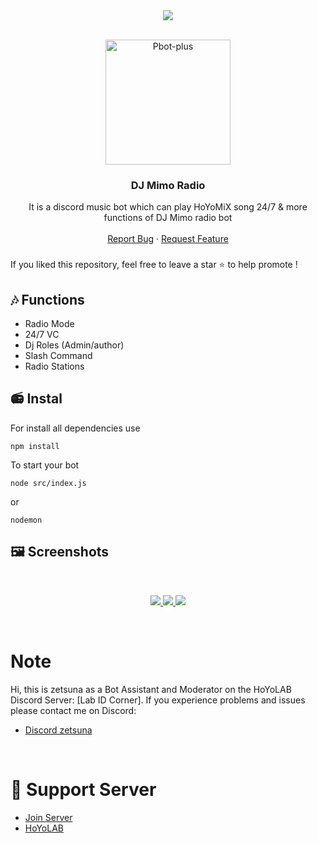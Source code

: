 <center><img src="https://capsule-render.vercel.app/api?type=waving&color=gradient&height=200&section=header&text=DJMimo&fontSize=80&fontAlignY=35&animation=twinkling&fontColor=gradient" /></center>


<!-- PROJECT LOGO -->
<br />
<p align="center">
  <a href="https://github.com/zuna107/DJ-Mimo">
    <img src="https://imgur.com/uRnWOgJ.png?width=466&height=466" alt="Pbot-plus" width="200" height="200">
  </a>

  <h3 align="center">DJ Mimo Radio</h3>

  <p align="center">
    It is a discord music bot which can play HoYoMiX song 24/7 &  more functions of DJ Mimo radio bot
    <br />
    <br />
    <a href="https://github.com/zuna107/DJ-Mimo/issues">Report Bug</a>
    ·
    <a href="https://github.com/zuna107/DJ-Mimo/issues">Request Feature</a>
  </p>
</p>
<!-- ABOUT THE PROJECT -->


###
If you liked this repository, feel free to leave a star ⭐ to help promote !

## 🎶 Functions
-  Radio Mode
-  24/7 VC 
-  Dj Roles (Admin/author)
-  Slash Command
-  Radio Stations

## 📻 Instal



For install all dependencies use
```
npm install
```
To start your bot 
```
node src/index.js 
```
or
```
nodemon
```

## 🖼️ Screenshots
<br />
<p align="center">
  <a href="https://github.com/diwasatreya/Lofi-Radio">
    <img src="https://media.discordapp.net/attachments/1273631032305913878/1273971166088007782/image.png?ex=66c08d9b&is=66bf3c1b&hm=b2c1e9b8e815a63ff17bb66dea4ec5dff87aff0547873ed822b1da0cc0e7d688&=&format=webp&quality=lossless&width=533&height=677">
    <img src="https://media.discordapp.net/attachments/1273631032305913878/1273971873897513130/image.png?ex=66c08e43&is=66bf3cc3&hm=e6ce135c26c2b0a3802e6399ed98ba58054a87a5eff00a3b679e0acc5bc69129&=&format=webp&quality=lossless&width=1400&height=647">
    <img src="https://media.discordapp.net/attachments/1273631032305913878/1273972356817223743/image.png?ex=66c08eb7&is=66bf3d37&hm=1f3b869f30c3586479300d112434780b35a40b6c9b3465d4aad3893fc69be058&=&format=webp&quality=lossless&width=372&height=677">
  </a>
</p>

<br>

# Note
Hi, this is zetsuna as a Bot Assistant and Moderator on the HoYoLAB Discord Server: [Lab ID Corner].
If you experience problems and issues please contact me on Discord:
- [Discord zetsuna](https://discordapp.com/users/948093919835590666)

<br>

# 💌 Support Server 
- [Join Server](https://discord.gg/MwV9tm6RPX)
- [HoYoLAB](https://www.hoyolab.com/accountCenter/postList?id=107593323)


